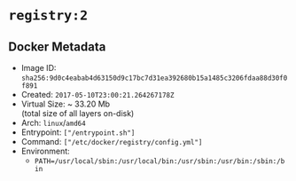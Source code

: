 # `registry:2`

## Docker Metadata

- Image ID: `sha256:9d0c4eabab4d63150d9c17bc7d31ea392680b15a1485c3206fdaa88d30f0f891`
- Created: `2017-05-10T23:00:21.264267178Z`
- Virtual Size: ~ 33.20 Mb  
  (total size of all layers on-disk)
- Arch: `linux`/`amd64`
- Entrypoint: `["/entrypoint.sh"]`
- Command: `["/etc/docker/registry/config.yml"]`
- Environment:
  - `PATH=/usr/local/sbin:/usr/local/bin:/usr/sbin:/usr/bin:/sbin:/bin`
